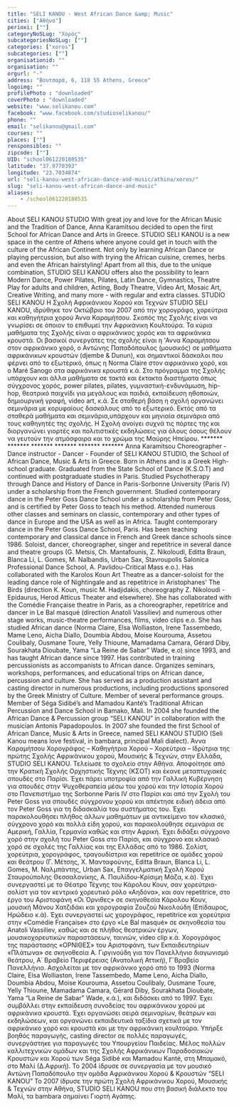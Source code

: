 ```yaml
---
title: "SELI KANOU - West African Dance &amp; Music"
cities: ["Αθήνα"]
perioxi: [""]
categoryNoSLug: "Χορός"
subcategoriesNoSLug: [""]
categories: ["xoros"]
subcategories: [""]
organisationid: ""
organisation: ""
orgurl: "-"
address: "Βουτσαρά, 6, 118 55 Athens, Greece"
logoimg: ""
profilePhoto : "downloaded"
coverPhoto : "downloaded"
website: "www.selikanou.com"
facebook: "www.facebook.com/studioselikanou/"
phone: ""
email: "selikanou@gmail.com"
courses: ""
places: [""]
rensponsibles: ""
zipcode: [""]
UID: "school061220180535"
latitude: "37.9770393"
longitude: "23.7034874"
url: "seli-kanou-west-african-dance-and-music/athina/xoros/"
slug: "seli-kanou-west-african-dance-and-music"
aliases:
    - /school061220180535
---
```





About SELI KANOU STUDIO With great joy and love for the African Music and the Tradition of Dance, Anna Karamitsou decided to open the first School for African Dance and Arts in Greece. STUDIO SELI KANOU is a new space in the centre of Athens where anyone could get in touch with the culture of the African Continent. Not only by learning African Dance or playing percussion, but also with trying the African cuisine, cremes, herbs and even the African hairstyling! Apart from all this, due to the unique combination, STUDIO SELI KANOU offers also the possibility to learn Modern Dance, Power Pilates, Pilates, Latin Dance, Gymnastics, Theatre Play for adults and children, Acting, Body Theatre, Video Art, Mosaic Art, Creative Writing, and many more - with regular and extra classes. STUDIO SELI KANOU Η Σχολή Αφρικάνικου Χορού και Τεχνών STUDIO SELI KANOU, ιδρύθηκε τον Οκτώβριο του 2007 από την χορογράφο, χορεύτρια και καθηγήτρια χορού Άννα Καραμήτσου. Σκοπός της Σχολής είναι να γνωρίσει σε όποιον το επιθυμεί την Aφρικάνικη Kουλτούρα. Τα κύρια μαθήματα της Σχολής είναι ο αφρικάνικος χορός και τα αφρικάνικα κρουστά. Οι βασικοί συνεργάτες της σχολής είναι η &#39;Αννα Καραμήτσου στον αφρικάνικο χορό, ο Αντώνης Παπαδόπουλος (μουσικός) σε μαθήματα αφρικάνικων κρουστών (djembe &amp; Dunun), και σημαντικοί δάσκαλοι που φέρνει από το εξωτερικό, όπως η Norma Claire στον αφρικάνικο χορό, και ο Maré Sanogo στα αφρικάνικα κρουστά κ.ά. Στο πρόγραμμα της Σχολής υπάρχουν και άλλα μαθήματα σε τακτά και έκτακτα διαστήματα όπως σύγχρονος χορός, power pilates, pilates, γυμναστική-ενδυνάμωση, hip-hop, θεατρικό παιχνίδι για μεγάλους και παιδιά, εκπαίδευση ηθοποιών, δημιουργική γραφή, video art, κ.ά. Σε σταθερή βάση η σχολή οργανώνει σεμινάρια με κορυφαίους δασκάλους από το εξωτερικό. Εκτός από τα σταθερά μαθήματα και σεμινάρια,υπάρχουν και μηνιαία σεμινάρια από τους καθηγητές της σχολής. Η Σχολή ανοίγει συχνά τις πόρτες της και διοργανώνει γιορτές και πολιτιστικές εκδηλώσεις για όλους όσους θέλουν να γευτούν την ατμόσφαιρα και το χρώμα της Μαύρης Ηπείρου. ******* ******* ******* ******* ******* ******* Anna Karamitsou Choreographer - Dance instructor - Dancer - Founder of SELI KANOU STUDIO, the School of African Dance, Μusic &amp; Αrts in Greece. Born in Athens and is a Greek High-school graduate. Graduated from the State School of Dance (K.S.O.T) and continued with postgraduate studies in Paris. Studied Psychotherapy through Dance and History of Dance in Paris-Sorbonne University (Paris IV) under a scholarship from the French government. Studied contemporary dance in the Peter Goss Dance School under a scholarship from Peter Goss, and is certified by Peter Goss to teach his method. Attended numerous other classes and seminars on classic, contemporary and other types of dance in Europe and the USA as well as in Africa. Taught contemporary dance in the Peter Goss Dance School, Paris. Has been teaching contemporary and classical dance in French and Greek dance schools since 1986. Soloist, dancer, choreographer, singer and repetitrice in several dance and theatre groups (G. Metsis, Ch. Mantafounis, Z. Nikoloudi, Editta Braun, Blanca Li, L. Gomes, M. Nalbandis, Urban Sax, Stavroupolis Salonica Professional Dance School, A. Pavlidou-Critical Mass e.o.). Has collaborated with the Karolos Koun Art Theatre as a dancer-soloist for the leading dance role of Nightingale and as repetitrice in Aristophanes&#39; The Birds (direction K. Koun, music M. Hadjidakis, choreography Z. Nikoloudi - Epidaurus, Herod Atticus Theater and elsewhere). She has collaborated with the Comédie Française theatre in Paris, as a choreographer, repetitrice and dancer in Le Bal masqué (direction Anatoli Vassiliev) and numerous other stage works, music-theatre performances, films, video clips e.o. She has studied African dance (Norma Claire, Elsa Wolliaston, Irene Tassembedo, Mame Leno, Aicha Diallo, Doumbia Abdou, Moise Kourouma, Assetou Coulibaly, Ousmane Toure, Yelly Thioune, Mamadama Camara, Gérard Diby, Sourakhata Dioubate, Yama “La Reine de Sabar” Wade, e.o) since 1993, and has taught African dance since 1997. Has contributed in training percussionists as accompanists to African dance. Organizes seminars, workshops, performances, and educational trips on African dance, percussion and culture. She has served as a production assistant and casting director in numerous productions, including productions sponsored by the Greek Ministry of Culture. Member of several performance groups. Member of Séga Sidibé’s and Mamadou Kanté’s Traditional African Percussion and Dance School in Bamako, Mali. In 2004 she founded the African Dance &amp; Percussion group “SELI KANOU” in collaboration with the musician Antonis Papadopoulos. In 2007 she founded the first School of African Dance, Music &amp; Arts in Greece, named SELI KANOU STUDIO (Seli Kanou means love festival, in bambara, principal Mali dialect). Άννα Καραμήτσου Χορογράφος – Καθηγήτρια Χορού – Χορεύτρια – Ιδρύτρια της πρώτης Σχολής Αφρικάνικου χορού, Μουσικής &amp; Τεχνών, στην Ελλάδα, STUDIO SELI KANOU. Τελείωσε το σχολείο στην Αθήνα. Αποφοίτησε από την Κρατική Σχολής Ορχηστικής Τέχνης (ΚΣΟΤ) και έκανε μεταπτυχιακές σπουδές στο Παρίσι. Έχει πάρει υποτροφία από την Γαλλική Κυβέρνηση για σπουδές στην Ψυχοθεραπεία μέσω του χορού και την Ιστορία Χορού στο Πανεπιστήμιο της Sorbonne Paris IV στο Παρίσι και από την Σχολή του Peter Goss για σπουδές σύγχρονου χορού και απέκτησε ειδική άδεια από τον Peter Goss για τη διδασκαλία του συστήματος του. Έχει παρακολουθήσει πλήθος άλλων μαθημάτων με αντικείμενο τον κλασικό, σύγχρονο χορό και πολλά είδη χορού, και παρακολούθησε σεμινάρια σε Αμερική, Γαλλία, Γερμανία καθώς και στην Αφρική. Έχει διδάξει σύγχρονο χορό στην σχολή του Peter Goss στο Παρίσι, και σύγχρονο και κλασικό χορό σε σχολές της Γαλλίας και της Ελλάδας από το 1986. Σολίστ, χορεύτρια, χορογράφος, τραγουδίστρια και repetitrice σε ομάδες χορού και θεάτρου (Γ. Μέτσης, Χ. Μανταφούνης, Editta Braun, Blanca Li, L. Gomes, Μ. Ναλμπάντης, Urban Sax, Επαγγελματική Σχολή Χορού Σταυρούπολης Θεσσαλονίκης, Α. Παυλίδου-Κρίσιμη Μάζα, κ.ά). Έχει συνεργαστεί με το Θέατρο Τέχνης του Κάρολου Κουν, σαν χορεύτρια-σολίστ για τον κεντρικό χορευτικό ρόλο «Αηδόνα», και σαν repetitrice, στο έργο του Αριστοφάνη «Οι Όρνιθες» σε σκηνοθεσία Κάρολου Κουν, μουσική Μάνου Χατζιδάκι και χορογραφία Ζουζού Νικολούδη (Επίδαυρος, Ηρώδειο κ.ά). Έχει συνεργαστεί ως χορογράφος, repetitrice και χορεύτρια στην «Comédie Française» στο έργο «Le Bal masqué» σε σκηνοθεσία του Anatoli Vassiliev, καθώς και σε πλήθος θεατρικών έργων, μουσικοχορευτικών παραστάσεων, ταινιών, video clip κ.ά. Χορογράφος της παράστασης «ΟΡΝΙΘΕΣ» του Αριστοφάνη, των Εκπαιδευτηρίων «Πλάτωνα» σε σκηνοθεσία Α. Γιργινούδη για τον Πανελλήνιο διαγωνισμό θεάτρου, Α΄ Βραβείο Περιφέρειας (Ανατολική Αττική), Γ΄Βραβείο Πανελλήνιο. Ασχολείται με τον αφρικάνικο χορό από το 1993 (Norma Claire, Elsa Wolliaston, Irene Tassembedo, Mame Leno, Aicha Diallo, Doumbia Abdou, Moise Kourouma, Assetou Coulibaly, Ousmane Toure, Yelly Thioune, Mamadama Camara, Gérard Diby, Sourakhata Dioubate, Yama “La Reine de Sabar” Wade, κ.ά.), και διδάσκει από το 1997. Έχει συμβάλλει στην εκπαίδευση συνοδείας του αφρικάνικου χορού με αφρικάνικα κρουστά. Έχει οργανώσει σειρά σεμιναρίων, θεάτρων και εκδηλώσεων, και οργανώνει εκπαιδευτικά ταξίδια σχετικά με τον αφρικάνικο χορό και κρουστά και με την αφρικάνικη κουλτούρα. Υπήρξε βοηθός παραγωγής, casting director σε πολλές παραγωγές, συνεργάστηκε για παραγωγές του Υπουργείου Παιδείας. Μέλος πολλών καλλιτεχνικών ομάδων και της Σχολής Αφρικάνικων Παραδοσιακών Κρουστών και Χορού των Séga Sidibé και Mamadou Kanté, στη Μπαμακό, στο Μαλί (Δ.Αφρική). Το 2004 ίδρυσε σε συνεργασία με τον μουσικό Αντώνη Παπαδόπουλο την ομάδα Αφρικάνικου Χορού &amp; Κρουστών “SELI KANOU” Το 2007 ίδρυσε την πρώτη Σχολή Αφρικάνικου Χορού, Μουσικής &amp; Τεχνών στην Αθήνα, STUDIO SELI KANOU που στη βασική διάλεκτο του Μαλί, τα bambara σημαίνει Γιορτή Αγάπης.